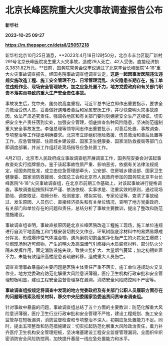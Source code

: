 # 北京长峰医院重大火灾事故调查报告公布
**新华社**

**2023-10-25 09:27**

**https://m.thepaper.cn/detail/25057218**

新华社北京10月25日消息，**2023年4月18日12时50分，北京市丰台区靛厂新村291号北京长峰医院发生重大火灾事故，造成29人死亡、42人受伤，直接经济损失3831.82万元。**日前，国务院常务会议审议通过了北京丰台长峰医院“4·18”重大火灾事故调查报告。经国务院事故调查组调查认定，**这是一起因事发医院违法违规实施改造工程、施工安全管理不力、日常管理混乱、火灾隐患长期存在，施工单位违规作业、现场安全管理缺失，加之应急处置不力，地方党委政府和有关部门职责不落实而导致的重大生产安全责任事故。**

事故发生后，党中央、国务院高度重视。习近平总书记立即作出重要指示，要求全力救治受伤人员，妥善做好遇难者善后和家属安抚工作，并尽快查明火灾事故原因，依法严肃追究责任。强调各地区和有关部门要时刻绷紧安全生产这根弦，切实把安全生产责任落到实处，加强安全管理，彻底排查各种风险隐患，坚决防范遏制重大安全事故发生。李强总理等领导同志作出重要批示，对善后处置、事故调查、专项整治等工作提出明确要求。北京市立即组织抢险救援、伤员救治和善后处置等工作。应急管理部、住房城乡建设部、国家卫生健康委、国家消防救援局等部门立即调度部署，并派工作组赶赴现场指导应急处置工作。

4月21日，北京市人民政府成立事故调查组开展调查工作，国务院安委会对该起事故查处实行挂牌督办。鉴于该起事故性质严重、影响恶劣，依据有关法律法规规定，经国务院批准，成立由应急管理部牵头，公安部、住房城乡建设部、国家卫生健康委、国家消防救援局、全国总工会和北京市人民政府参加的国务院北京丰台长峰医院“4·18”火灾事故调查组，在北京市前期工作基础上，对该起事故进行提格调查。事故调查组按照科学严谨、依法依规、实事求是、注重实效的原则，通过现场勘验、调查取证、视频分析、检测鉴定、模拟实验、专家论证等，查清了事故经过、发生原因、人员伤亡、直接经济损失和有关单位情况，查明了地方党委政府、有关部门和单位存在的问题和责任，总结分析了事故主要教训，提出了整改和防范措施建议。

事故调查组查明，事故直接原因是北京长峰医院改造工程施工现场，施工单位违规进行自流平地面施工和门框安装切割交叉作业，环氧树脂底涂材料中的易燃易爆成分挥发、形成爆炸性气体混合物，遇角磨机切割金属净化板产生的火花发生爆燃；引燃现场附近可燃物，产生的明火及高温烟气引燃楼内木质装修材料，部分防火分隔未发挥作用，固定消防设施失效，致使火势扩大、大量烟气蔓延；加之初期处置不力，未能有效组织高楼层患者疏散转移，造成重大人员伤亡。

调查查清事故暴露的主要问题是医院主体责任严重不落实，施工单位违规动火交叉作业，地方党委政府防范化解重大风险意识薄弱，医疗卫生机构行政审批和安全管理短板明显，建设工程安全监督管理存在漏洞，消防安全风险防控网不严密等。

**事故调查组按规定将调查中发现的地方党委政府及有关部门公职人员履职方面存在的问题等线索及相关材料，移交中央纪委国家监委追责问责审查调查组。**

针对事故中暴露的问题，事故调查组总结了五个方面的主要教训：防范化解重大风险意识薄弱，医疗卫生行业行政审批和安全管理不严格，建设工程规划、施工安全监管存在短板漏洞，消防监督检查和专项整治不深入，初期应急处置能力不足。同时，提出五项整改和防范措施建议：切实扛起防范化解重大风险政治责任，着力补齐医疗卫生机构安全管理短板，坚决堵塞建设工程安全监督管理漏洞，全面织牢织密消防安全风险防控网，加快提升基层一线应急处置能力和水平。